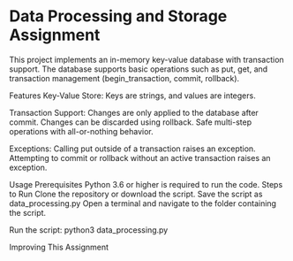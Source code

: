 # Data Processing and Storage Assignment 

This project implements an in-memory key-value database with transaction support. The database supports basic operations such as put, get, and transaction management (begin_transaction, commit, rollback).

Features
Key-Value Store: Keys are strings, and values are integers.


Transaction Support:
Changes are only applied to the database after commit.
Changes can be discarded using rollback.
Safe multi-step operations with all-or-nothing behavior.


Exceptions:
Calling put outside of a transaction raises an exception.
Attempting to commit or rollback without an active transaction raises an exception.


Usage
Prerequisites
Python 3.6 or higher is required to run the code.
Steps to Run
Clone the repository or download the script.
Save the script as data_processing.py
Open a terminal and navigate to the folder containing the script.

Run the script: 
python3 data_processing.py  


Improving This Assignment
